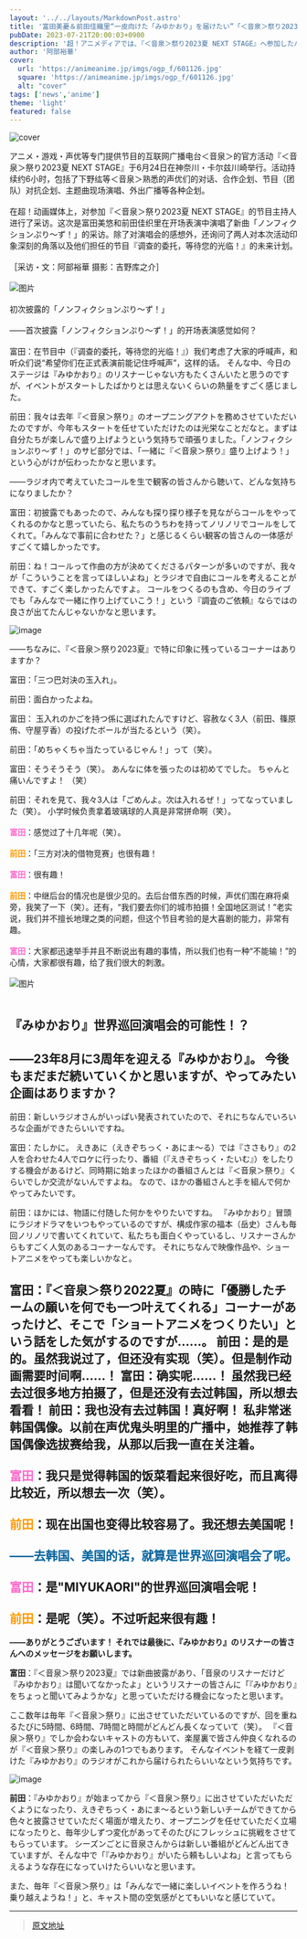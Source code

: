 ```yaml
---
layout: '../../layouts/MarkdownPost.astro'
title: '富田美憂＆前田佳織里“一皮向けた「みゆかおり」を届けたい”「＜音泉＞祭り2023夏 NEXT STAGE」インタビュー'
pubDate: 2023-07-21T20:00:03+0900
description: '超！アニメディアでは、『＜音泉＞祭り2023夏 NEXT STAGE』へ参加したパーソナリティにインタビューを実施。今回は、オープニングで新曲「ノンフィクションぷり～ず！」を披露した富田美憂＆前田佳織里のインタビューをお届け。'
author: '阿部裕華'
cover:
  url: 'https://animeanime.jp/imgs/ogp_f/601126.jpg'
  square: 'https://animeanime.jp/imgs/ogp_f/601126.jpg'
  alt: "cover"
tags: ['news','anime']
theme: 'light'
featured: false
---
```


![cover](https://animeanime.jp/imgs/ogp_f/601126.jpg)

アニメ・游戏・声优等专门提供节目的互联网广播电台＜音泉＞的官方活动『＜音泉＞祭り2023夏 NEXT STAGE』于6月24日在神奈川・卡尔兹川崎举行。活动持续约6小时，包括了下野纮等＜音泉＞熟悉的声优们的对话、合作企划、节目（团队）对抗企划、主题曲现场演唱、外出广播等各种企划。 <br><br>在超！动画媒体上，对参加『＜音泉＞祭り2023夏 NEXT STAGE』的节目主持人进行了采访。这次是富田美悠和前田佳织里在开场表演中演唱了新曲「ノンフィクションぷり～ず！」的采访。除了对演唱会的感想外，还询问了两人对本次活动印象深刻的角落以及他们担任的节目『调查的委托，等待您的光临！』的未来计划。 <br><br>［采访・文：阿部裕華 摄影：吉野库之介］<br><br>![图片](/imgs/zoom/601132.jpg)<br><br>初次披露的「ノンフィクションぷり～ず！」<br><br>――首次披露「ノンフィクションぷり～ず！」的开场表演感觉如何？<br><br>富田：在节目中（『调查的委托，等待您的光临！』）我们考虑了大家的呼喊声，和听众们说“希望你们在正式表演前能记住呼喊声”，这样的话。
そんな中、今日のステージは『みゆかおり』のリスナーじゃない方もたくさんいたと思うのですが、イベントがスタートしたばかりとは思えないくらいの熱量をすごく感じました。

前田：我々は去年『＜音泉＞祭り』のオープニングアクトを務めさせていただいたのですが、今年もスタートを任せていただけたのは光栄なことだなと。まずは自分たちが楽しんで盛り上げようという気持ちで頑張りました。「ノンフィクションぷり～ず！」のサビ部分では、「一緒に『＜音泉＞祭り』盛り上げよう！」という心がけが伝わったかなと思います。

――ラジオ内で考えていたコールを生で観客の皆さんから聴いて、どんな気持ちになりましたか？

富田：初披露でもあったので、みんなも探り探り様子を見ながらコールをやってくれるのかなと思っていたら、私たちのうちわを持ってノリノリでコールをしてくれて。「みんなで事前に合わせた？」と感じるくらい観客の皆さんの一体感がすごくて嬉しかったです。

前田：ね！コールって作曲の方が決めてくださるパターンが多いのですが、我々が「こういうことを言ってほしいよね」とラジオで自由にコールを考えることができて、すごく楽しかったんですよ。
コールをつくるのも含め、今日のライブでも「みんなで一緒に作り上げていこう！」という『調査のご依頼』ならではの良さが出てたんじゃないかなと思います。

![image](/imgs/zoom/601133.jpg)

――ちなみに、『＜音泉＞祭り2023夏』で特に印象に残っているコーナーはありますか？

富田：「三つ巴対決の玉入れ」。

前田：面白かったよね。

富田： 玉入れのかごを持つ係に選ばれたんですけど、容赦なく3人（前田、篠原侑、守屋亨香）の投げたボールが当たるという（笑）。

前田：「めちゃくちゃ当たっているじゃん！」って（笑）。

富田：そうそうそう（笑）。 あんなに体を張ったのは初めてでした。 ちゃんと痛いんですよ！ （笑）

前田：それを見て、我々3人は「ごめんよ。次は入れるぜ！」ってなっていました（笑）。
小学时候负责拿着玻璃球的人真是非常拼命啊（笑）。<br><br><span style="font-weight:bold; color:#FF66CC">富田</span>：感觉过了十几年呢（笑）。<br><br><span style="font-weight:bold; color:#FF9900">前田</span>：「三方对决的借物竞赛」也很有趣！<br><br><span style="font-weight:bold; color:#FF66CC">富田</span>：很有趣！<br><br><span style="font-weight:bold; color:#FF9900">前田</span>：中继后台的情况也是很少见的。去后台借东西的时候，声优们围在麻将桌旁，我笑了一下（笑）。还有，“我们要去你们的城市拍摄！全国地区测试！”老实说，我们并不擅长地理之类的问题，但这个节目考验的是大喜剧的能力，非常有趣。<br><br><span style="font-weight:bold; color:#FF66CC">富田</span>：大家都迅速举手并且不断说出有趣的事情，所以我们也有一种“不能输！”的心情，大家都很有趣，给了我们很大的刺激。<br><br>![图片](/imgs/zoom/601134.jpg)<br><br><h2 class="title02" style="border-color:#0094f1">『みゆかおり』世界巡回演唱会的可能性！？
## ――23年8月に3周年を迎える『みゆかおり』。 今後もまだまだ続いていくかと思いますが、やってみたい企画はありますか？

前田：新しいラジオさんがいっぱい発表されていたので、それにちなんでいろいろな企画ができたらいいですね。

富田：たしかに。 えきあに（えきぞちっく・あにま～る）では『ささもり』の2人を合わせた4人でロケに行ったり、番組（『えきぞちっく・たいむ』）をしたりする機会があるけど、同時期に始まったほかの番組さんとは『＜音泉＞祭り』くらいでしか交流がないんですよね。 なので、ほかの番組さんと手を組んで何かやってみたいです。

前田：ほかには、物語に付随した何かをやりたいですね。 『みゆかおり』冒頭にラジオドラマをいつもやっているのですが、構成作家の福本（岳史）さんも毎回ノリノリで書いてくれていて、私たちも面白くやっているし、リスナーさんからもすごく人気のあるコーナーなんです。 それにちなんで映像作品や、ショートアニメをやっても楽しいかなと。

富田：『＜音泉＞祭り2022夏』の時に「優勝したチームの願いを何でも一つ叶えてくれる」コーナーがあったけど、そこで「ショートアニメをつくりたい」という話をした気がするのですが……。
前田：是的是的。虽然我说过了，但还没有实现（笑）。但是制作动画需要时间啊……！
富田：确实呢……！
虽然我已经去过很多地方拍摄了，但是还没有去过韩国，所以想去看看！
前田：我也没有去过韩国！真好啊！
私非常迷韩国偶像。以前在声优鬼头明里的广播中，她推荐了韩国偶像选拔赛给我，从那以后我一直在关注着。 <br><br><span style="font-weight:bold; color:#FF66CC">富田</span>：我只是觉得韩国的饭菜看起来很好吃，而且离得比较近，所以想去一次（笑）。 <br><br><span style="font-weight:bold; color:#FF9900">前田</span>：现在出国也变得比较容易了。我还想去美国呢！ <br><br><span style="font-weight:bold; color:#00619d;">——去韩国、美国的话，就算是世界巡回演唱会了呢。</span><br><br><span style="font-weight:bold; color:#FF66CC">富田</span>：是"MIYUKAORI"的世界巡回演唱会呢！   <br><br><span style="font-weight:bold; color:#FF9900">前田</span>：是呢（笑）。不过听起来很有趣！
---

**――ありがとうございます！ それでは最後に、『みゆかおり』のリスナーの皆さんへのメッセージをお願いします。**

**富田**：『＜音泉＞祭り2023夏』では新曲披露があり、「音泉のリスナーだけど『みゆかおり』は聞いてなかったよ」というリスナーの皆さんに「『みゆかおり』をちょっと聞いてみようかな」と思っていただける機会になったと思います。

ここ数年は毎年『＜音泉＞祭り』に出させていただいているのですが、回を重ねるたびに5時間、6時間、7時間と時間がどんどん長くなっていて（笑）。 『＜音泉＞祭り』でしか会わないキャストの方もいて、楽屋裏で皆さん仲良くなれるのが『＜音泉＞祭り』の楽しみの1つでもあります。 そんなイベントを経て一皮剥けた『みゆかおり』のラジオがこれから届けられたらいいなという気持ちです。

![image](/imgs/zoom/601135.jpg)

**前田**：『みゆかおり』が始まってから『＜音泉＞祭り』に出させていただいただくようになったり、えきぞちっく・あにま～るという新しいチームができてから色々と披露させていただく場面が増えたり、オープニングを任せていただく立場になったりと、毎年少しずつ変化があってそのたびにフレッシュに挑戦をさせてもらっています。 シーズンごとに音泉さんからは新しい番組がどんどん出てきていますが、そんな中で「『みゆかおり』がいたら頼もしいよね」と言ってもらえるような存在になっていけたらいいなと思います。

また、毎年『＜音泉＞祭り』は「みんなで一緒に楽しいイベントを作ろうね！ 乗り越えようね！」と、キャスト間の空気感がとてもいいなと感じていて。

---

>[原文地址](https://animeanime.jp/article/2023/07/21/78753.html)  